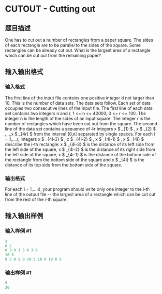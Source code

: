 # CUTOUT - Cutting out

## 题目描述

 One has to cut out a number of rectangles from a paper square. The sides of each rectangle are to be parallel to the sides of the square. Some rectangles can be already cut out. What is the largest area of a rectangle which can be cut out from the remaining paper?

## 输入输出格式

### 输入格式

 The first line of the input file contains one positive integer d not larger than 10. This is the number of data sets. The data sets follow. Each set of data occupies two consecutive lines of the input file. The first line of each data set contains two integers n and r, 1 <= n <= 40000, 0 <= r <= 100. The integer n is the length of the sides of an input square. The integer r is the number of rectangles which have been cut out from the square. The second line of the data set contains a sequence of 4r integers x $ _{1} $ , x $ _{2} $ ,...,x $ _{4r} $ from the interval \[0,n\] separated by single spaces. For each i = 1,...,r, integers x $ _{4i-3} $ , x $ _{4i-2} $ , x $ _{4i-1} $ , x $ _{4i} $ describe the i-th rectangle: x $ _{4i-3} $ is the distance of its left side from the left side of the square, x $ _{4i-2} $ is the distance of its right side from the left side of the square, x $ _{4i-1} $ is the distance of the bottom side of the rectangle from the bottom side of the square and x $ _{4i} $ is the distance of its top side from the bottom side of the square.

### 输出格式

 For each i = 1,...,d, your program should write only one integer to the i-th line of the output file -- the largest area of a rectangle which can be cut out from the rest of the i-th square.

## 输入输出样例

### 输入样例 #1

```cpp
2 
6 2 
0 3 0 3 3 6 3 6 
10 3 
0 5 0 5 0 10 5 10 9 10 0 5
```


### 输出样例 #1

```cpp
9 
20
```


